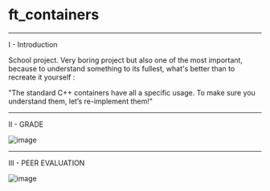 # ft_containers
_____________________________________________________________________________________________________________

I - Introduction

School project. Very boring project but also one of the most important, because to understand something to its fullest, what's better than to recreate it yourself :

"The standard C++ containers have all a specific usage.
To make sure you understand them, let’s re-implement them!"

_____________________________________________________________________________________________________________

II - GRADE

![image](https://user-images.githubusercontent.com/56445879/188878462-1def7d9a-5e37-4fb4-af3b-a5ea9d61cd45.png)

_____________________________________________________________________________________________________________

III - PEER EVALUATION

![image](https://user-images.githubusercontent.com/56445879/188878544-6a9503e4-8a24-421b-a403-8b4270482e88.png)
